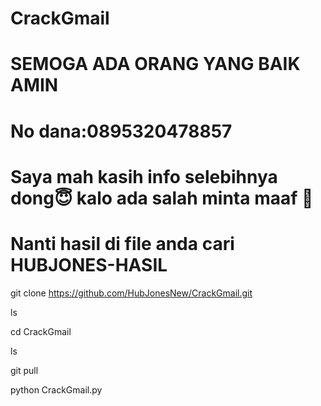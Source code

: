 # CrackGmail
# SEMOGA ADA ORANG YANG BAIK AMIN  
# No dana:0895320478857  
# Saya mah kasih info selebihnya dong😇 kalo ada salah minta maaf 🙏
# Nanti hasil di file anda cari HUBJONES-HASIL

git clone https://github.com/HubJonesNew/CrackGmail.git

ls

cd CrackGmail

ls

git pull

python CrackGmail.py
